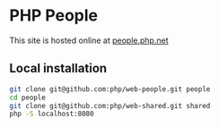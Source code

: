# PHP People

This site is hosted online at [people.php.net](https://people.php.net)

## Local installation

```bash
git clone git@github.com:php/web-people.git people
cd people
git clone git@github.com:php/web-shared.git shared
php -S localhost:8080
```
